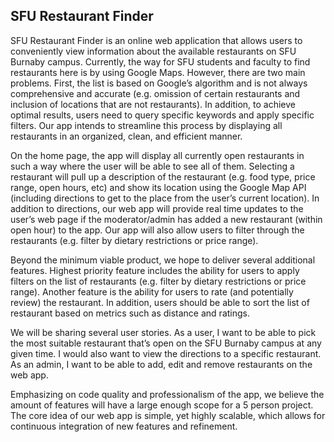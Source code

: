 ## SFU Restaurant Finder 

SFU Restaurant Finder is an online web application that allows users to conveniently view information about the available restaurants on SFU Burnaby campus.  Currently, the way for SFU students and faculty to find restaurants here is by using Google Maps.  However, there are two main problems. First, the list is based on Google’s algorithm and is not always comprehensive and accurate (e.g. omission of certain restaurants and inclusion of locations that are not restaurants).  In addition, to achieve optimal results, users need to query specific keywords and apply specific filters.  Our app intends to streamline this process by displaying all restaurants in an organized, clean, and efficient manner.  

On the home page, the app will display all currently open restaurants in such a way where the user will be able to see all of them.  Selecting a restaurant will pull up a description of the restaurant (e.g. food type, price range, open hours, etc)  and show its location using the Google Map API (including directions to get to the place from the user’s current location).  In addition to directions, our web app will provide real time updates to the user’s web page if the moderator/admin has added a new restaurant (within open hour) to the app. Our app will also allow users to filter through the restaurants (e.g. filter by dietary restrictions or price range).   

Beyond the minimum viable product, we hope to deliver several additional features. Highest priority feature includes the ability for users to apply filters on the list of restaurants (e.g. filter by dietary restrictions or price range). Another feature is the ability for users to rate (and potentially review) the restaurant. In addition, users should be able to sort the list of restaurant based on metrics such as distance and ratings. 

We will be sharing several user stories. As a user, I want to be able to pick the most suitable restaurant that’s open on the SFU Burnaby campus at any given time. I would also want to view the directions to a specific restaurant. As an admin, I want to be able to add, edit and remove restaurants on the web app.

Emphasizing on code quality and professionalism of the app, we believe the amount of features will have a large enough scope for a 5 person project. The core idea of our web app is simple, yet highly scalable, which allows for continuous integration of new features and refinement. 





